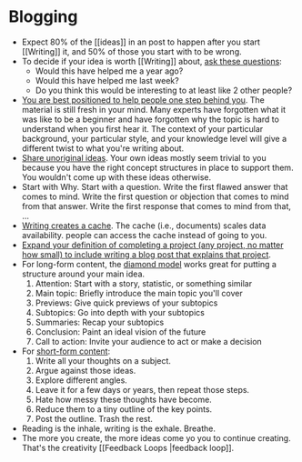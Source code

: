 # Blogging

- Expect 80% of the [[ideas]] in an post to happen after you start [[Writing]] it, and 50% of those you start with to be wrong.
- To decide if your idea is worth [[Writing]] about, [ask these questions](https://jvns.ca/blog/2016/05/22/how-do-you-write-blog-posts/):
  - Would this have helped me a year ago?
  - Would this have helped me last week?
  - Do you think this would be interesting to at least like 2 other people?
- [You are best positioned to help people one step behind you](https://medium.com/@racheltho/why-you-yes-you-should-blog-7d2544ac1045). The material is still fresh in your mind. Many experts have forgotten what it was like to be a beginner and have forgotten why the topic is hard to understand when you first hear it. The context of your particular background, your particular style, and your knowledge level will give a different twist to what you're writing about.
- [Share unoriginal ideas](https://guzey.com/personal/why-have-a-blog/). Your own ideas mostly seem trivial to you because you have the right concept structures in place to support them. You wouldn't come up with these ideas otherwise.
- Start with Why. Start with a question. Write the first flawed answer that comes to mind. Write the first question or objection that comes to mind from that answer. Write the first response that comes to mind from that, ...
- [Writing creates a cache](https://twitter.com/eugeneyan/status/1256828203840073728). The cache (i.e., documents) scales data availability. people can access the cache instead of going to you.
- [Expand your definition of completing a project (any project, no matter how small) to include writing a blog post that explains that project](https://twitter.com/simonw/status/1578018383127187461f).
- For long-form content, the [diamond model](https://dropbox.design/article/mental-models-for-designers) works great for putting a structure around your main idea.
	1. Attention: Start with a story, statistic, or something similar
	2. Main topic: Briefly introduce the main topic you'll cover
	3. Previews: Give quick previews of your subtopics
	4. Subtopics: Go into depth with your subtopics
	5. Summaries: Recap your subtopics
	6. Conclusion: Paint an ideal vision of the future
	7. Call to action: Invite your audience to act or make a decision
- For [short-form content](https://sivers.org/7):
	1. Write all your thoughts on a subject.
	2. Argue against those ideas.
	3. Explore different angles.
	4. Leave it for a few days or years, then repeat those steps.
	5. Hate how messy these thoughts have become.
	6. Reduce them to a tiny outline of the key points.
	7. Post the outline. Trash the rest.
- Reading is the inhale, writing is the exhale. Breathe.
- The more you create, the more ideas come yo you to continue creating. That's the creativity [[Feedback Loops |feedback loop]].
